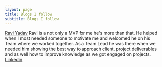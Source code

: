 ```yaml
---
layout: page
title: Blogs I follow
subtitle: Blogs I follow
---
```


 [Ravi Yadav](https://scomandothergeekystuff.com)
 Ravi is a not only a MVP for me he's more than that. He helped when I most needed someone to motivate me and welcomed he on his Team where we worked together. As a Team Lead he was there when we needed him showing the best way to approach client, project deliverables and as well how to improve knowledge as we got engaged on projects. [Linkedin](https://www.linkedin.com/in/raviyadav85/)